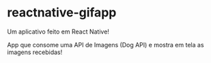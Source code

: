 # reactnative-gifapp
Um aplicativo feito em React Native!

App que consome uma API de Imagens (Dog API) e mostra em tela as imagens recebidas!
